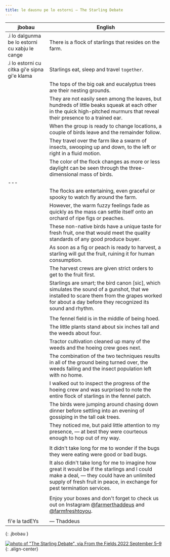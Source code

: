 ```yaml
---
title: le dausnu pe lo estorni — The Starling Debate
---
```


| jbobau | English
|-|-
| .i lo dalgunma be lo estorni cu xabju le cange | There is a flock of starlings that resides on the farm.
| .i lo estorni cu citka gi'e sipna gi'e klama | Starlings eat, sleep and travel `together`.
|  | The tops of the big oak and eucalyptus trees are their nesting grounds.
|  | They are not easily seen among the leaves, but hundreds of little beaks squeak at each other in the quick high-pitched murmurs that reveal their presence to a trained ear.
|  | When the group is ready to change locations, a couple of birds leave and the remainder follow.
|  | They travel over the farm like a swarm of insects, swooping up and down, to the left or right in a fluid motion.
|  | The color of the flock changes as more or less daylight can be seen through the three-dimensional mass of birds.
|---
|  | The flocks are entertaining, even graceful or spooky to watch fly around the farm.
|  | However, the warm fuzzy feelings fade as quickly as the mass can settle itself onto an orchard of ripe figs or peaches.
|  | These non-native birds have a unique taste for fresh fruit, one that would meet the quality standards of any good produce buyer.
|  | As soon as a fig or peach is ready to harvest, a starling will gut the fruit, ruining it for human consumption.
|  | The harvest crews are given strict orders to get to the fruit first.
|  | Starlings are smart; the bird canon [sic], which simulates the sound of a gunshot, that we installed to scare them from the grapes worked for about a day before they recognized its sound and rhythm.
|  | 
|  | The fennel field is in the middle of being hoed.
|  | The little plants stand about six inches tall and the weeds about four.
|  | Tractor cultivation cleaned up many of the weeds and the hoeing crew goes next.
|  | The combination of the two techniques results in all of the ground being turned over, the weeds failing and the insect population left with no home.
|  | I walked out to inspect the progress of the hoeing crew and was surprised to note the entire flock of starlings in the fennel patch.
|  | The birds were jumping around chasing down dinner before settling into an evening of gossiping in the tall oak trees.
|  | They noticed me, but paid little attention to my presence, — at best they were courteous enough to hop out of my way.
|  | 
|  | It didn't take long for me to wonder if the bugs they were eating were good or bad bugs.
|  | It also didn't take long for me to imagine how great it would be if the starlings and I could make a deal, — they could have an unlimited supply of fresh fruit in peace, in exchange for pest termination services.
|  | 
|  | Enjoy your boxes and don't forget to check us out on Instagram [@farmerthaddeus] and [@farmfreshtoyou].
|  | 
| fi'e la tadEYs | — Thaddeus
{: .jbobau }

[![photo of "The Starling Debate", via _From the Fields_ 2022 September 5–9](https://i.imgur.com/XiNQcvdl.jpg)](https://i.imgur.com/XiNQcvd.jpg){: .align-center}

[@farmerthaddeus]: https://instagram.com/farmerthaddeus
[@farmfreshtoyou]: https://instagram.com/farmfreshtoyou
